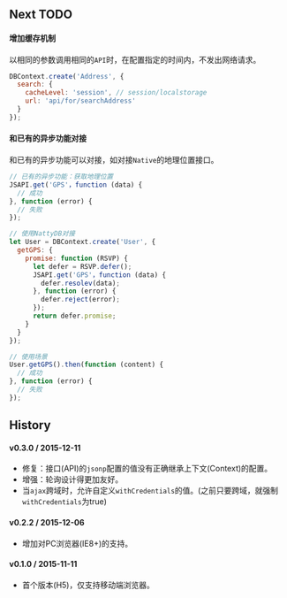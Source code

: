 ## Next TODO

#### 增加缓存机制

以相同的参数调用相同的`API`时，在配置指定的时间内，不发出网络请求。

```js
DBContext.create('Address', {
  search: {
    cacheLevel: 'session', // session/localstorage
    url: 'api/for/searchAddress'
  }
});
```

#### 和已有的异步功能对接

和已有的异步功能可以对接，如对接`Native`的地理位置接口。

```js
// 已有的异步功能：获取地理位置
JSAPI.get('GPS'，function (data) {
  // 成功
}, function (error) {
  // 失败
});

// 使用NattyDB对接
let User = DBContext.create('User', {
  getGPS: {
    promise: function (RSVP) {
      let defer = RSVP.defer();
      JSAPI.get('GPS'，function (data) {
        defer.resolev(data);
      }, function (error) {
        defer.reject(error);
      });
      return defer.promise;
    }
  }
});

// 使用场景
User.getGPS().then(function (content) {
  // 成功
}, function (error) {
  // 失败
});
```

## History

#### v0.3.0 / 2015-12-11

* 修复：接口(API)的`jsonp`配置的值没有正确继承上下文(Context)的配置。
* 增强：轮询设计得更加友好。
* 当`ajax`跨域时，允许自定义`withCredentials`的值。(之前只要跨域，就强制`withCredentials`为true)

#### v0.2.2 / 2015-12-06

* 增加对PC浏览器(IE8+)的支持。

#### v0.1.0 / 2015-11-11

* 首个版本(H5)，仅支持移动端浏览器。